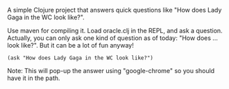 A simple Clojure project that answers quick questions like "How does Lady Gaga in the WC look like?".

Use maven for compiling it. Load oracle.clj in the REPL, and ask a question. Actually, you can only ask one kind of question as of today: "How does ... look like?". But it can be a lot of fun anyway!

	(ask "How does Lady Gaga in the WC look like?")

Note: This will pop-up the answer using "google-chrome" so you should have it in the path.
